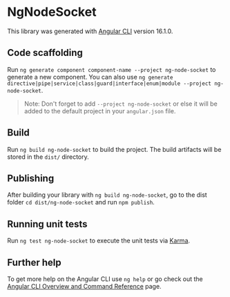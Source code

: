 # NgNodeSocket

This library was generated with [Angular CLI](https://github.com/angular/angular-cli) version 16.1.0.

## Code scaffolding

Run `ng generate component component-name --project ng-node-socket` to generate a new component. You can also use `ng generate directive|pipe|service|class|guard|interface|enum|module --project ng-node-socket`.
> Note: Don't forget to add `--project ng-node-socket` or else it will be added to the default project in your `angular.json` file. 

## Build

Run `ng build ng-node-socket` to build the project. The build artifacts will be stored in the `dist/` directory.

## Publishing

After building your library with `ng build ng-node-socket`, go to the dist folder `cd dist/ng-node-socket` and run `npm publish`.

## Running unit tests

Run `ng test ng-node-socket` to execute the unit tests via [Karma](https://karma-runner.github.io).

## Further help

To get more help on the Angular CLI use `ng help` or go check out the [Angular CLI Overview and Command Reference](https://angular.io/cli) page.
